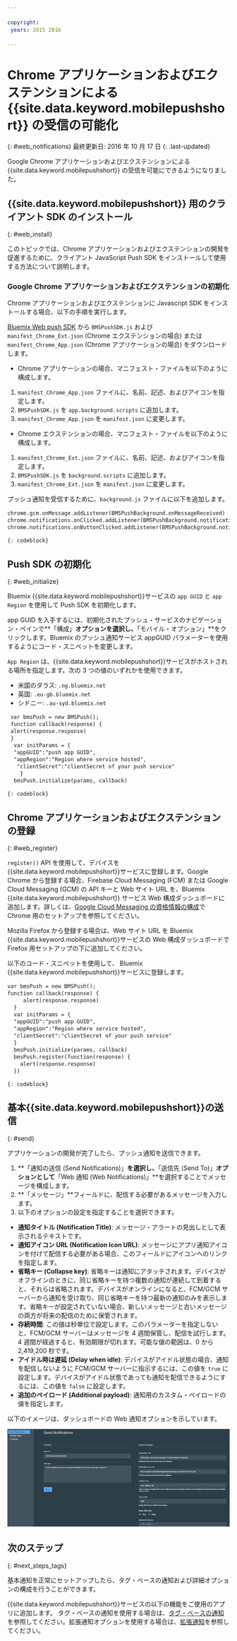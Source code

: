 ```yaml
---

copyright:
 years: 2015 2016

---
```



# Chrome アプリケーションおよびエクステンションによる {{site.data.keyword.mobilepushshort}} の受信の可能化
{: #web_notifications}
最終更新日: 2016 年 10 月 17 日
{: .last-updated}

Google Chrome アプリケーションおよびエクステンションによる {{site.data.keyword.mobilepushshort}} の受信を可能にできるようになりました。

## {{site.data.keyword.mobilepushshort}} 用のクライアント SDK のインストール
{: #web_install}

このトピックでは、Chrome アプリケーションおよびエクステンションの開発を促進するために、クライアント JavaScript Push SDK をインストールして使用する方法について説明します。

### Google Chrome アプリケーションおよびエクステンションの初期化

Chrome アプリケーションおよびエクステンションに Javascript SDK をインストールする場合、以下の手順を実行します。

[Bluemix Web push SDK](https://codeload.github.com/ibm-bluemix-mobile-services/bms-clientsdk-javascript-webpush/zip/master) から `BMSPushSDK.js` および `manifest_Chrome_Ext.json` (Chrome エクステンションの場合) または `manifest_Chrome_App.json` (Chrome アプリケーションの場合) をダウンロードします。



- Chrome アプリケーションの場合、マニフェスト・ファイルを以下のように構成します。
 1. `manifest_Chrome_App.json` ファイルに、名前、記述、およびアイコンを指定します。
 2. `BMSPushSDK.js` を `app.background.scripts` に追加します。
 3. `manifest_Chrome_App.json` を `manifest.json` に変更します。

- Chrome エクステンションの場合、マニフェスト・ファイルを以下のように構成します。
 1. `manifest_Chrome_Ext.json` ファイルに、名前、記述、およびアイコンを指定します。
 2. `BMSPushSDK.js` を `background.scripts` に追加します。
 3. `manifest_Chrome_Ext.json` を `manifest.json` に変更します。

プッシュ通知を受信するために、`background.js` ファイルに以下を追加します。 
```
chrome.gcm.onMessage.addListener(BMSPushBackground.onMessageReceived)
chrome.notifications.onClicked.addListener(BMSPushBackground.notification_onClicked);
chrome.notifications.onButtonClicked.addListener(BMSPushBackground.notifiation_buttonClicked);
```
	{: codeblock}



## Push SDK の初期化 
{: #web_initialize}

Bluemix {{site.data.keyword.mobilepushshort}}サービスの `app GUID` と `app Region` を使用して Push SDK を初期化します。  

app GUID を入手するには、初期化されたプッシュ・サービスのナビゲーション・ペインで**「構成」**オプションを選択し、**「モバイル・オプション」**をクリックします。Bluemix のプッシュ通知サービス appGUID パラメーターを使用するようにコード・スニペットを変更します。

`App Region` は、{{site.data.keyword.mobilepushshort}}サービスがホストされる場所を指定します。次の 3 つの値のいずれかを使用できます。

 - 米国のダラス:	 `.ng.bluemix.net`
 - 英国:      			 `.eu-gb.bluemix.net`
 - シドニー:   		 `.au-syd.bluemix.net`

```
 var bmsPush = new BMSPush();
 function callback(response) {
 alert(response.response)
 }
  var initParams = {
  "appGUID":"push app GUID",
  "appRegion":"Region where service hosted",
   "clientSecret":"clientSecret of your push service"
    }
  bmsPush.initialize(params, callback)
```
	{: codeblock}

## Chrome アプリケーションおよびエクステンションの登録
{: #web_register}

`register()` API を使用して、デバイスを{{site.data.keyword.mobilepushshort}}サービスに登録します。Google Chrome から登録する場合、Firebase Cloud Messaging (FCM) または Google Cloud Messaging (GCM) の API キーと Web サイト URL を、Bluemix {{site.data.keyword.mobilepushshort}} サービス Web 構成ダッシュボードに追加します。詳しくは、[Google Cloud Messaging の資格情報の構成](t_push_provider_android.html)で Chrome 用のセットアップを参照してください。

Mozilla Firefox から登録する場合は、Web サイト URL を Bluemix {{site.data.keyword.mobilepushshort}}サービスの Web 構成ダッシュボードで Firefox 用セットアップの下に追加してください。

以下のコード・スニペットを使用して、 Bluemix {{site.data.keyword.mobilepushshort}}サービスに登録します。
```
var bmsPush = new BMSPush();
function callback(response) {
     alert(response.response)
  }
  var initParams = {
  "appGUID":"push app GUID",
  "appRegion":"Region where service hosted",
  "clientSecret":"clientSecret of your push service"
  }
  bmsPush.initialize(params, callback)
  bmsPush.register(function(response) {
    alert(response.response)
  })
```
    {: codeblock}

## 基本{{site.data.keyword.mobilepushshort}}の送信
  {: #send}

アプリケーションの開発が完了したら、プッシュ通知を送信できます。 

1. **「通知の送信 (Send Notifications)」**を選択し、**「送信先 (Send To)」**オプションとして**「Web 通知 (Web Notifications)」**を選択することでメッセージを構成します。 
2. **「メッセージ」**フィールドに、配信する必要があるメッセージを入力します。
3. 以下のオプションの設定を指定することを選択できます。
  - **通知タイトル (Notification Title)**: メッセージ・アラートの見出しとして表示されるテキストです。
  - **通知アイコン URL (Notification Icon URL)**: メッセージにアプリ通知アイコンを付けて配信する必要がある場合、このフィールドにアイコンへのリンクを指定します。
  - **省略キー (Collapse key)**: 省略キーは通知にアタッチされます。デバイスがオフラインのときに、同じ省略キーを持つ複数の通知が連続して到着すると、それらは省略されます。デバイスがオンラインになると、FCM/GCM サーバーから通知を受け取り、同じ省略キーを持つ最新の通知のみを表示します。省略キーが設定されていない場合、新しいメッセージと古いメッセージの両方が将来の配信のために保管されます。
  - **存続時間**: この値は秒単位で設定します。このパラメーターを指定しないと、FCM/GCM サーバーはメッセージを 4 週間保管し、配信を試行します。4 週間が経過すると、有効期限が切れます。可能な値の範囲は、0 から 2,419,200 秒です。
  - **アイドル時は遅延 (Delay when idle)**: デバイスがアイドル状態の場合、通知を配信しないように FCM/GCM サーバーに指示するには、この値を `true` に設定します。デバイスがアイドル状態であっても通知を配信できるようにするには、この値を `false` に設定します。
  - **追加のペイロード (Additional payload)**: 通知用のカスタム・ペイロードの値を指定します。

以下のイメージは、ダッシュボードの Web 通知オプションを示しています。

  ![「通知」画面](images/push_chrome_extns.jpg)
  
## 次のステップ
  {: #next_steps_tags}

基本通知を正常にセットアップしたら、タグ・ベースの通知および詳細オプションの構成を行うことができます。

{{site.data.keyword.mobilepushshort}}サービスの以下の機能をご使用のアプリに追加します。
  タグ・ベースの通知を使用する場合は、[タグ・ベースの通知](c_tag_basednotifications.html)を参照してください。拡張通知オプションを使用する場合は、[拡張通知](t_advance_badge_sound_payload.html)を参照してください。




